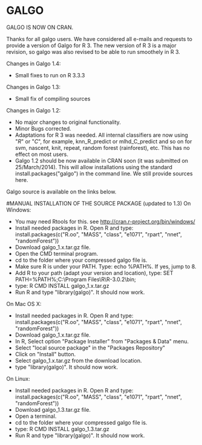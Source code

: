 # GALGO

GALGO IS NOW ON CRAN.


Thanks for all galgo users. We have considered all e-mails and requests to provide a version of Galgo for R 3. The new version of R 3 is a major revision, so galgo was also revised to be able to run smoothely in R 3.

Changes in Galgo 1.4:
- Small fixes to run on R 3.3.3

Changes in Galgo 1.3:
- Small fix of compiling sources

Changes in Galgo 1.2:
- No major changes to original functionality.
- Minor Bugs corrected.
- Adaptations for R 3 was needed. All internal classifiers are now using "_R_" or "_C_", for example, knn_R_predict or mlhd_C_predict and so on for svm, nascent, knit, repeat, random forest (rainforest), etc. This has no effect on most users.
- Galgo 1.2 should be now available in CRAN soon (it was submitted on 25/March/2014). This will allow installations using the standard install.packages("galgo") in the command line. We still provide sources here.

Galgo source is available on the links below.

#MANUAL INSTALLATION OF THE SOURCE PACKAGE (updated to 1.3)
On Windows:
- You may need Rtools for this. see http://cran.r-project.org/bin/windows/
- Install needed packages in R. Open R and type: install.packages(c("R.oo", "MASS", "class", "e1071", "rpart", "nnet", "randomForest"))
- Download galgo_1.x.tar.gz file.
- Open the CMD terminal program.
- cd to the folder where your compressed galgo file is.
- Make sure R is under your PATH. Type: echo %PATH%. If yes, jump to 8.
- Add R to your path (adapt your version and location), type: SET PATH=%PATH%;C:\Program Files\R\R-3.0.2\bin;
- type: R CMD INSTALL galgo_1.x.tar.gz
- Run R and type "library(galgo)". It should now work.

On Mac OS X:
- Install needed packages in R. Open R and type: install.packages(c("R.oo", "MASS", "class", "e1071", "rpart", "nnet", "randomForest"))
- Download galgo_1.x.tar.gz file.
- In R, Select option "Package Installer" from "Packages & Data" menu.
- Select "local source package" in the "Packages Repository"
- Click on "Install" button.
- Select galgo_1.x.tar.gz from the download location.
- type "library(galgo)". It should now work.

On Linux:
- Install needed packages in R. Open R and type: install.packages(c("R.oo", "MASS", "class", "e1071", "rpart", "nnet", "randomForest"))
- Download galgo_1.3.tar.gz file.
- Open a terminal.
- cd to the folder where your compressed galgo file is.
- type: R CMD INSTALL galgo_1.3.tar.gz
- Run R and type "library(galgo)". It should now work.
